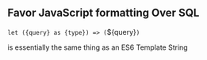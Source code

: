 ## Favor JavaScript formatting Over SQL

`let ({query} as {type}) => (`${query}`)`

is essentially the same thing as an ES6 Template String
